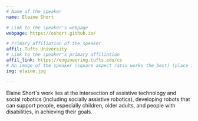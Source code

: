 ```yaml
---
# Name of the speaker
name: Elaine Short

# Link to the speaker's webpage
webpage: https://eshort.github.io/

# Primary affiliation of the speaker
affil: Tufts University
# Link to the speaker's primary affiliation
affil_link: https://engineering.tufts.edu/cs
# An image of the speaker (square aspect ratio works the best) (place in the `assets/img/speakers` directory)
img: elaine.jpg

---
```


<!-- Whatever you write below will show up as the speaker's bio -->

Elaine Short's work lies at the intersection of assistive technology and social robotics (including socially assistive robotics), developing robots that can support people, especially children, older adults, and people with disabilities, in achieving their goals.
